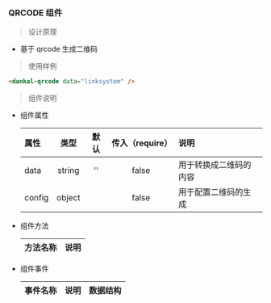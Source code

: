 ### QRCODE 组件

> 设计原理

- 基于 qrcode 生成二维码

> 使用样例

```html
<dankal-qrcode data="linksystem" />
```

> 组件说明

- 组件属性

  | 属性   |  类型  | 默认 | 传入（require） | 说明                   |
  | :----- | :----: | :--: | :-------------: | :--------------------- |
  | data   | string |  ''  |      false      | 用于转换成二维码的内容 |
  | config | object |      |      false      | 用于配置二维码的生成   |

* 组件方法

  | 方法名称 | 说明 |
  | :------- | :--- |


- 组件事件

  | 事件名称 | 说明 | 数据结构 |
  | :------- | :--- | :------- |


